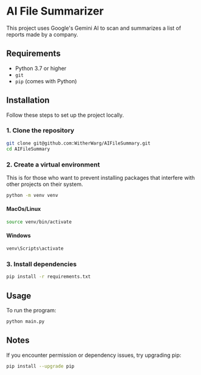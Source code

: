 # AI File Summarizer

This project uses Google's Gemini AI to scan and summarizes a list of reports made by a company.

## Requirements

- Python 3.7 or higher
- `git`
- `pip` (comes with Python)

## Installation

Follow these steps to set up the project locally.

### 1. Clone the repository

```bash
git clone git@github.com:WitherWarg/AIFileSummary.git
cd AIFileSummary
```

### 2. Create a virtual environment

This is for those who want to prevent installing packages that interfere with other projects on their system.

```bash
python -m venv venv
```

#### MacOs/Linux

```bash
source venv/bin/activate
```

#### Windows

```bash
venv\Scripts\activate
```

### 3. Install dependencies

```bash
pip install -r requirements.txt
```

## Usage

To run the program:

```bash
python main.py
```

## Notes

If you encounter permission or dependency issues, try upgrading pip:

```bash
pip install --upgrade pip
```
